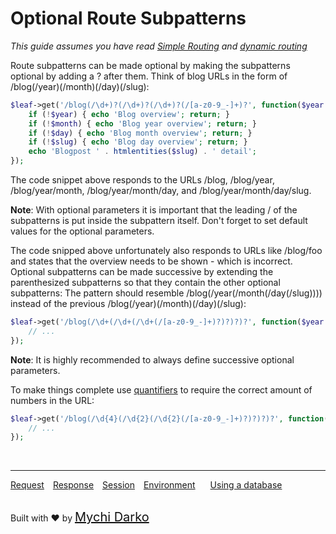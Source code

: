 # Optional Route Subpatterns
*This guide assumes you have read [Simple Routing](2.1routing) and [dynamic routing](2.1routing/dynamic)*

Route subpatterns can be made optional by making the subpatterns optional by adding a ? after them. Think of blog URLs in the form of /blog(/year)(/month)(/day)(/slug):

```php
$leaf->get('/blog(/\d+)?(/\d+)?(/\d+)?(/[a-z0-9_-]+)?', function($year = null, $month = null, $day = null, $slug = null) {
	if (!$year) { echo 'Blog overview'; return; }
	if (!$month) { echo 'Blog year overview'; return; }
	if (!$day) { echo 'Blog month overview'; return; }
	if (!$slug) { echo 'Blog day overview'; return; }
	echo 'Blogpost ' . htmlentities($slug) . ' detail';
});
```

The code snippet above responds to the URLs /blog, /blog/year, /blog/year/month, /blog/year/month/day, and /blog/year/month/day/slug.

**Note**: With optional parameters it is important that the leading / of the subpatterns is put inside the subpattern itself. Don't forget to set default values for the optional parameters.

The code snipped above unfortunately also responds to URLs like /blog/foo and states that the overview needs to be shown - which is incorrect. Optional subpatterns can be made successive by extending the parenthesized subpatterns so that they contain the other optional subpatterns: The pattern should resemble /blog(/year(/month(/day(/slug)))) instead of the previous /blog(/year)(/month)(/day)(/slug):

```php
$leaf->get('/blog(/\d+(/\d+(/\d+(/[a-z0-9_-]+)?)?)?)?', function($year = null, $month = null, $day = null, $slug = null) {
	// ...
});
```
**Note**: It is highly recommended to always define successive optional parameters.

To make things complete use [quantifiers](http://www.php.net/manual/en/regexp.reference.repetition.php) to require the correct amount of numbers in the URL:

```php
$leaf->get('/blog(/\d{4}(/\d{2}(/\d{2}(/[a-z0-9_-]+)?)?)?)?', function($year = null, $month = null, $day = null, $slug = null) {
	// ...
});
```

<br>
<hr>

<a href="#/v/2.1-alpha/http/request" style="margin: 0px">Request</a>
<a href="#/v/2.1-alpha/http/response" style="margin: 0px 10px;">Response</a>
<a href="#/v/2.1-alpha/http/session" style="margin: 0px; 10px;">Session</a>
<a href="#/v/2.1-alpha/environment" style="margin: 0px 10px;">Environment</a>
<a href="#/v/2.1-alpha/database" style="margin: 0px 10px;">Using a database</a>

<br>
Built with ❤ by <a href="https://mychi.netlify.com" style="font-size: 20px; color: #111;" target="_blank">Mychi Darko</a>